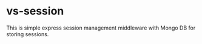# vs-session
This is simple express session management middleware with Mongo DB for storing sessions.

